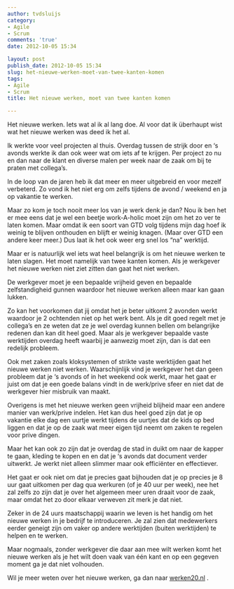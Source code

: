 ```yaml
---
author: tvdsluijs
category:
- Agile
- Scrum
comments: 'true'
date: 2012-10-05 15:34

layout: post
publish_date: 2012-10-05 15:34
slug: het-nieuwe-werken-moet-van-twee-kanten-komen
tags:
- Agile
- Scrum
title: Het nieuwe werken, moet van twee kanten komen

---
```

Het nieuwe werken. Iets wat al ik al lang doe. Al voor dat ik überhaupt wist
wat het nieuwe werken was deed ik het al.  
  
Ik werkte voor veel projecten al thuis. Overdag tussen de strijk door en ‘s
avonds werkte ik dan ook weer wat om iets af te krijgen. Per project zo nu en
dan naar de klant en diverse malen per week naar de zaak om bij te praten met
collega’s.  
  
In de loop van de jaren heb ik dat meer en meer uitgebreid en voor mezelf
verbeterd. Zo vond ik het niet erg om zelfs tijdens de avond / weekend en ja
op vakantie te werken.  
  
Maar zo kom je toch nooit meer los van je werk denk je dan? Nou ik ben het er
mee eens dat je wel een beetje work-A-holic moet zijn om het zo ver te laten
komen. Maar omdat ik een soort van GTD volg tijdens mijn dag hoef ik weinig te
blijven onthouden en blijft er weinig knagen. (Maar over GTD een andere keer
meer.) Dus laat ik het ook weer erg snel los “na” werktijd.  
  
Maar er is natuurlijk wel iets wat heel belangrijk is om het nieuwe werken te
laten slagen. Het moet namelijk van twee kanten komen. Als je werkgever het
nieuwe werken niet ziet zitten dan gaat het niet werken.  
  
De werkgever moet je een bepaalde vrijheid geven en bepaalde zelfstandigheid
gunnen waardoor het nieuwe werken alleen maar kan gaan lukken.  
  
Zo kan het voorkomen dat jij omdat het je beter uitkomt 2 avonden werkt
waardoor je 2 ochtenden niet op het werk bent. Als je dit goed regelt met je
collega’s en ze weten dat ze je wel overdag kunnen bellen om belangrijke
redenen dan kan dit heel goed. Maar als je werkgever bepaalde vaste werktijden
overdag heeft waarbij je aanwezig moet zijn, dan is dat een redelijk probleem.  
  
Ook met zaken zoals kloksystemen of strikte vaste werktijden gaat het nieuwe
werken niet werken. Waarschijnlijk vind je werkgever het dan geen probleem dat
je ‘s avonds of in het weekend ook werkt, maar het gaat er juist om dat je een
goede balans vindt in de werk/prive sfeer en niet dat de werkgever hier
misbruik van maakt.  
  
Overigens is met het nieuwe werken geen vrijheid blijheid maar een andere
manier van werk/prive indelen. Het kan dus heel goed zijn dat je op vakantie
elke dag een uurtje werkt tijdens de uurtjes dat de kids op bed liggen en dat
je op de zaak wat meer eigen tijd neemt om zaken te regelen voor prive dingen.  
  
Maar het kan ook zo zijn dat je overdag de stad in duikt om naar de kapper te
gaan, kleding te kopen en en dat je ‘s avonds dat document verder uitwerkt. Je
werkt niet alleen slimmer maar ook efficiënter en effectiever.  
  
Het gaat er ook niet om dat je precies gaat bijhouden dat je op precies je 8
uur gaat uitkomen per dag qua werkuren (of je 40 uur per week), nee het zal
zelfs zo zijn dat je over het algemeen meer uren draait voor de zaak, maar
omdat het zo door elkaar verweven zit merk je dat niet.  
  
Zeker in de 24 uurs maatschappij waarin we leven is het handig om het nieuwe
werken in je bedrijf te introduceren. Je zal zien dat medewerkers eerder
geneigt zijn om vaker op andere werktijden (buiten werktijden) te helpen en te
werken.  
  
Maar nogmaals, zonder werkgever die daar aan mee wilt werken komt het nieuwe
werken als je het wilt doen vaak van één kant en op een gegeven moment ga je
dat niet volhouden.  
  
Wil je meer weten over het nieuwe werken, ga dan naar
[werken20.nl](http://www.werken20.nl/wat-is-het-nieuwe-werken/) .

